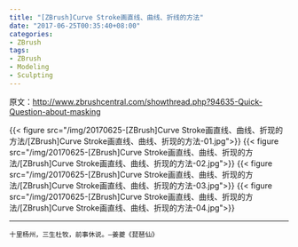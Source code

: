 ```yaml
---
title: "[ZBrush]Curve Stroke画直线、曲线、折线的方法"
date: "2017-06-25T00:35:40+08:00"
categories:
- ZBrush
tags:
- ZBrush
- Modeling
- Sculpting
---
```


原文：http://www.zbrushcentral.com/showthread.php?94635-Quick-Question-about-masking

{{< figure src="/img/20170625-[ZBrush]Curve Stroke画直线、曲线、折现的方法/[ZBrush]Curve Stroke画直线、曲线、折现的方法-01.jpg">}}
{{< figure src="/img/20170625-[ZBrush]Curve Stroke画直线、曲线、折现的方法/[ZBrush]Curve Stroke画直线、曲线、折现的方法-02.jpg">}}
{{< figure src="/img/20170625-[ZBrush]Curve Stroke画直线、曲线、折现的方法/[ZBrush]Curve Stroke画直线、曲线、折现的方法-03.jpg">}}
{{< figure src="/img/20170625-[ZBrush]Curve Stroke画直线、曲线、折现的方法/[ZBrush]Curve Stroke画直线、曲线、折现的方法-04.jpg">}}

***
`十里杨州，三生杜牧，前事休说。—姜夔《琵琶仙》`